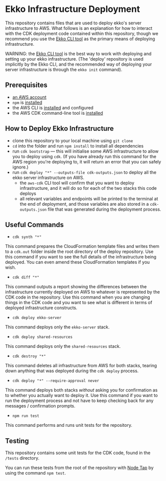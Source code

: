 # Ekko Infrastructure Deployment

This repository contains files that are used to deploy ekko's server infrastructure to AWS. What follows is an explanation for how to interact with the CDK deployment code contained within this repository, though we recommend you use the [Ekko CLI tool](https://github.com/ekko-live/cli) as the primary means of deploying infrastructure.

WARNING: the [Ekko CLI tool](https://github.com/ekko-live/cli) is the best way to work with deploying and setting up your ekko infrastructure. (The 'deploy' repository is used implicitly by the Ekko CLI, and the recommended way of deploying your server infrastructure is through the `ekko init` command).

## Prerequisites

- [an AWS account](https://portal.aws.amazon.com/gp/aws/developer/registration/index.html?nc2=h_ct&src=default&tag=soumet-20)
- `npm` is [installed](https://www.npmjs.com/get-npm)
- the AWS CLI is [installed](https://docs.aws.amazon.com/cli/latest/userguide/install-cliv2.html?tag=soumet-20) and configured
- the AWS CDK command-line tool is [installed](https://docs.aws.amazon.com/cdk/latest/guide/cli.html?tag=soumet-20)

## How to Deploy Ekko Infrastructure

- clone this repository to your local machine using `git clone`
- `cd` into the folder and run `npm install` to install all dependencies
- run `cdk bootstrap` — this will initialise some AWS infrastructure to allow you to deploy using `cdk`. (If you have already run this command for the AWS region you're deploying to, it will return an error that you can safely ignore.)
- run `cdk deploy "*" --outputs-file cdk-outputs.json` to deploy all the ekko server infrastructure on AWS.
    - the `aws-cdk` CLI tool will confirm that you want to deploy infrastructure, and it will do so for each of the two stacks this code deploys
    - all relevant variables and endpoints will be printed to the terminal at the end of deployment, and those variables are also stored in a `cdk-outputs.json` file that was generated during the deployment process.

## Useful Commands

- `cdk synth "*"`

This command prepares the CloudFormation template files and writes them to a `cdk.out` folder inside the root directory of the deploy repository. Use this command if you want to see the full details of the infrastructure being deployed. You can even amend these CloudFormation templates if you wish.

- `cdk diff "*"`

This command outputs a report showing the differences between the infrastructure currently deployed on AWS to whatever is represented by the CDK code in the repository. Use this command when you are changing things in the CDK code and you want to see what is different in terms of deployed infrastructure constructs.

- `cdk deploy ekko-server`

This command deploys only the `ekko-server` stack.

- `cdk deploy shared-resources`

This command deploys only the `shared-resources` stack.

- `cdk destroy "*"`

This command deletes all infrastructure from AWS for both stacks, tearing down anything that was deployed during the `cdk deploy` process.

- `cdk deploy "*" --require-approval never`

This command deploys both stacks *without* asking you for confirmation as to whether you actually want to deploy it. Use this command if you want to run the deployment process and not have to keep checking back for any messages / confirmation prompts.

- `npm run test`

This command performs and runs unit tests for the repository.

## Testing

This repository contains some unit tests for the CDK code, found in the `/tests` directory.

You can run these tests from the root of the repository with [Node Tap](https://node-tap.org/) by using the command `npm test`.
